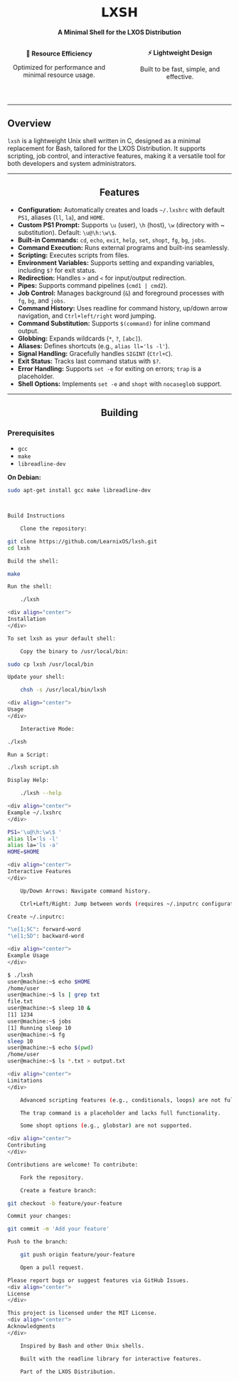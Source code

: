 <div align="center">

# **𝗟𝗫𝗦𝗛**

**A Minimal Shell for the LXOS Distribution**

<div style="display: flex; align-items: center; margin-bottom: 40px;">
  <div style="flex: 1; padding-right: 20px;">
    <p><strong>🚀 Resource Efficiency</strong></p>
    <p>Optimized for performance and minimal resource usage.</p>
  </div>
  <div style="flex: 1; padding-left: 20px;">
    <p><strong>⚡ Lightweight Design</strong></p>
    <p>Built to be fast, simple, and effective.</p>
  </div>
</div>

---

</div>

## **Overview**

`lxsh` is a lightweight Unix shell written in C, designed as a minimal replacement for Bash, tailored for the LXOS Distribution. It supports scripting, job control, and interactive features, making it a versatile tool for both developers and system administrators.

---

<div align="center">

## **Features**

</div>

- **Configuration:** Automatically creates and loads `~/.lxshrc` with default `PS1`, aliases (`ll`, `la`), and `HOME`.
- **Custom PS1 Prompt:** Supports `\u` (user), `\h` (host), `\w` (directory with ~ substitution). Default: `\u@\h:\w\$`.
- **Built-in Commands:** `cd`, `echo`, `exit`, `help`, `set`, `shopt`, `fg`, `bg`, `jobs`.
- **Command Execution:** Runs external programs and built-ins seamlessly.
- **Scripting:** Executes scripts from files.
- **Environment Variables:** Supports setting and expanding variables, including `$?` for exit status.
- **Redirection:** Handles `>` and `<` for input/output redirection.
- **Pipes:** Supports command pipelines (`cmd1 | cmd2`).
- **Job Control:** Manages background (`&`) and foreground processes with `fg`, `bg`, and `jobs`.
- **Command History:** Uses readline for command history, up/down arrow navigation, and `Ctrl+left/right` word jumping.
- **Command Substitution:** Supports `$(command)` for inline command output.
- **Globbing:** Expands wildcards (`*`, `?`, `[abc]`).
- **Aliases:** Defines shortcuts (e.g., `alias ll='ls -l'`).
- **Signal Handling:** Gracefully handles `SIGINT` (`Ctrl+C`).
- **Exit Status:** Tracks last command status with `$?`.
- **Error Handling:** Supports `set -e` for exiting on errors; `trap` is a placeholder.
- **Shell Options:** Implements `set -e` and `shopt` with `nocaseglob` support.

---

<div align="center">

## **Building**

</div>

### **Prerequisites**

- `gcc`
- `make`
- `libreadline-dev`

**On Debian:**
```bash
sudo apt-get install gcc make libreadline-dev



Build Instructions

    Clone the repository:

git clone https://github.com/LearnixOS/lxsh.git
cd lxsh

Build the shell:

make

Run the shell:

    ./lxsh

<div align="center">
Installation
</div>

To set lxsh as your default shell:

    Copy the binary to /usr/local/bin:

sudo cp lxsh /usr/local/bin

Update your shell:

    chsh -s /usr/local/bin/lxsh

<div align="center">
Usage
</div>

    Interactive Mode:

./lxsh

Run a Script:

./lxsh script.sh

Display Help:

    ./lxsh --help

<div align="center">
Example ~/.lxshrc
</div>

PS1='\u@\h:\w\$ '
alias ll='ls -l'
alias la='ls -a'
HOME=$HOME

<div align="center">
Interactive Features
</div>

    Up/Down Arrows: Navigate command history.

    Ctrl+Left/Right: Jump between words (requires ~/.inputrc configuration).

Create ~/.inputrc:

"\e[1;5C": forward-word
"\e[1;5D": backward-word

<div align="center">
Example Usage
</div>

$ ./lxsh
user@machine:~$ echo $HOME
/home/user
user@machine:~$ ls | grep txt
file.txt
user@machine:~$ sleep 10 &
[1] 1234
user@machine:~$ jobs
[1] Running sleep 10
user@machine:~$ fg
sleep 10
user@machine:~$ echo $(pwd)
/home/user
user@machine:~$ ls *.txt > output.txt

<div align="center">
Limitations
</div>

    Advanced scripting features (e.g., conditionals, loops) are not fully implemented.

    The trap command is a placeholder and lacks full functionality.

    Some shopt options (e.g., globstar) are not supported.

<div align="center">
Contributing
</div>

Contributions are welcome! To contribute:

    Fork the repository.

    Create a feature branch:

git checkout -b feature/your-feature

Commit your changes:

git commit -m 'Add your feature'

Push to the branch:

    git push origin feature/your-feature

    Open a pull request.

Please report bugs or suggest features via GitHub Issues.
<div align="center">
License
</div>

This project is licensed under the MIT License.
<div align="center">
Acknowledgments
</div>

    Inspired by Bash and other Unix shells.

    Built with the readline library for interactive features.

    Part of the LXOS Distribution.
